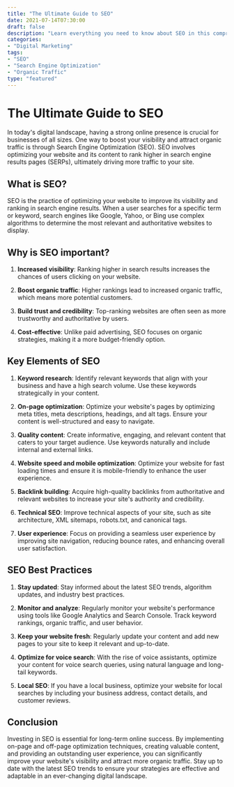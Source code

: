```yaml
---
title: "The Ultimate Guide to SEO"
date: 2021-07-14T07:30:00
draft: false
description: "Learn everything you need to know about SEO in this comprehensive guide."
categories:
- "Digital Marketing"
tags:
- "SEO"
- "Search Engine Optimization"
- "Organic Traffic"
type: "featured"
---
```


# The Ultimate Guide to SEO

In today's digital landscape, having a strong online presence is crucial for businesses of all sizes. One way to boost your visibility and attract organic traffic is through Search Engine Optimization (SEO). SEO involves optimizing your website and its content to rank higher in search engine results pages (SERPs), ultimately driving more traffic to your site.

## What is SEO?

SEO is the practice of optimizing your website to improve its visibility and ranking in search engine results. When a user searches for a specific term or keyword, search engines like Google, Yahoo, or Bing use complex algorithms to determine the most relevant and authoritative websites to display.

## Why is SEO important?

1. **Increased visibility**: Ranking higher in search results increases the chances of users clicking on your website.

2. **Boost organic traffic**: Higher rankings lead to increased organic traffic, which means more potential customers.

3. **Build trust and credibility**: Top-ranking websites are often seen as more trustworthy and authoritative by users.

4. **Cost-effective**: Unlike paid advertising, SEO focuses on organic strategies, making it a more budget-friendly option.

## Key Elements of SEO

1. **Keyword research**: Identify relevant keywords that align with your business and have a high search volume. Use these keywords strategically in your content.

2. **On-page optimization**: Optimize your website's pages by optimizing meta titles, meta descriptions, headings, and alt tags. Ensure your content is well-structured and easy to navigate.

3. **Quality content**: Create informative, engaging, and relevant content that caters to your target audience. Use keywords naturally and include internal and external links.

4. **Website speed and mobile optimization**: Optimize your website for fast loading times and ensure it is mobile-friendly to enhance the user experience.

5. **Backlink building**: Acquire high-quality backlinks from authoritative and relevant websites to increase your site's authority and credibility.

6. **Technical SEO**: Improve technical aspects of your site, such as site architecture, XML sitemaps, robots.txt, and canonical tags.

7. **User experience**: Focus on providing a seamless user experience by improving site navigation, reducing bounce rates, and enhancing overall user satisfaction.

## SEO Best Practices

1. **Stay updated**: Stay informed about the latest SEO trends, algorithm updates, and industry best practices.

2. **Monitor and analyze**: Regularly monitor your website's performance using tools like Google Analytics and Search Console. Track keyword rankings, organic traffic, and user behavior.

3. **Keep your website fresh**: Regularly update your content and add new pages to your site to keep it relevant and up-to-date.

4. **Optimize for voice search**: With the rise of voice assistants, optimize your content for voice search queries, using natural language and long-tail keywords.

5. **Local SEO**: If you have a local business, optimize your website for local searches by including your business address, contact details, and customer reviews.

## Conclusion

Investing in SEO is essential for long-term online success. By implementing on-page and off-page optimization techniques, creating valuable content, and providing an outstanding user experience, you can significantly improve your website's visibility and attract more organic traffic. Stay up to date with the latest SEO trends to ensure your strategies are effective and adaptable in an ever-changing digital landscape.

